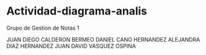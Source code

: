 # Actividad-diagrama-analis


Grupo de Gestion de Notas 1


JUAN DIEGO CALDERON BERMEO 
DANIEL CANO HERNANDEZ 
ALEJANDRA DIAZ HERNANDEZ 
JUAN DAVID VASQUEZ OSPINA
